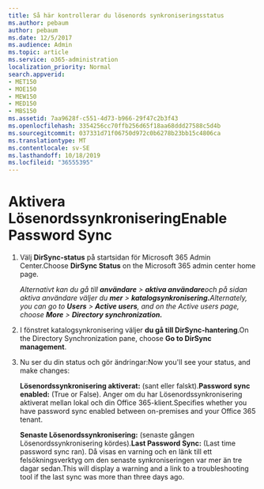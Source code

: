 ```yaml
---
title: Så här kontrollerar du lösenords synkroniseringsstatus
ms.author: pebaum
author: pebaum
ms.date: 12/5/2017
ms.audience: Admin
ms.topic: article
ms.service: o365-administration
localization_priority: Normal
search.appverid:
- MET150
- MOE150
- MEW150
- MED150
- MBS150
ms.assetid: 7aa9628f-c551-4d73-b966-29f47c2b3f43
ms.openlocfilehash: 3354256cc70ffb256d65f18aa68ddd27588c5d4b
ms.sourcegitcommit: 037331d71f06750d972c0b6278b23bb15c4806ca
ms.translationtype: MT
ms.contentlocale: sv-SE
ms.lasthandoff: 10/18/2019
ms.locfileid: "36555395"
---
```

# <a name="enable-password-sync"></a><span data-ttu-id="3ca6d-102">Aktivera Lösenordssynkronisering</span><span class="sxs-lookup"><span data-stu-id="3ca6d-102">Enable Password Sync</span></span>

1.  <span data-ttu-id="3ca6d-103">Välj **DirSync-status** på startsidan för Microsoft 365 Admin Center.</span><span class="sxs-lookup"><span data-stu-id="3ca6d-103">Choose **DirSync Status** on the Microsoft 365 admin center home page.</span></span> 
    
     <span data-ttu-id="3ca6d-104">*Alternativt kan du gå till **användare** \> **aktiva användare**och på sidan aktiva användare väljer du **mer** \> **katalogsynkronisering.***</span><span class="sxs-lookup"><span data-stu-id="3ca6d-104">*Alternately, you can go to **Users** \> **Active users**, and on the Active users page, choose **More** \> **Directory synchronization.***</span></span> 
    
2. <span data-ttu-id="3ca6d-105">I fönstret katalogsynkronisering väljer **du gå till DirSync-hantering**.</span><span class="sxs-lookup"><span data-stu-id="3ca6d-105">On the Directory Synchronization pane, choose **Go to DirSync management**.</span></span> 
    
3. <span data-ttu-id="3ca6d-106">Nu ser du din status och gör ändringar:</span><span class="sxs-lookup"><span data-stu-id="3ca6d-106">Now you'll see your status, and make changes:</span></span>
    
    <span data-ttu-id="3ca6d-107">**Lösenordssynkronisering aktiverat:** (sant eller falskt).</span><span class="sxs-lookup"><span data-stu-id="3ca6d-107">**Password sync enabled:** (True or False).</span></span> <span data-ttu-id="3ca6d-108">Anger om du har Lösenordssynkronisering aktiverat mellan lokal och din Office 365-klient.</span><span class="sxs-lookup"><span data-stu-id="3ca6d-108">Specifies whether you have password sync enabled between on-premises and your Office 365 tenant.</span></span> 
    
    <span data-ttu-id="3ca6d-109">**Senaste Lösenordssynkronisering:** (senaste gången Lösenordssynkronisering kördes).</span><span class="sxs-lookup"><span data-stu-id="3ca6d-109">**Last Password Sync:** (Last time password sync ran).</span></span> <span data-ttu-id="3ca6d-110">Då visas en varning och en länk till ett felsökningsverktyg om den senaste synkroniseringen var mer än tre dagar sedan.</span><span class="sxs-lookup"><span data-stu-id="3ca6d-110">This will display a warning and a link to a troubleshooting tool if the last sync was more than three days ago.</span></span> 
    

